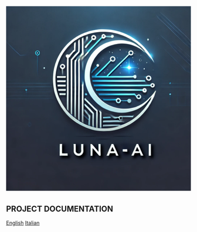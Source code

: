 # <CENTER>![L.U.N.A.-AI Logo](GUI/Resources/LUNA-A_001.png)</CENTER>

## PROJECT DOCUMENTATION

[English](/Documents/ENG.md)
[Italian](/Documents/ITA.md)
